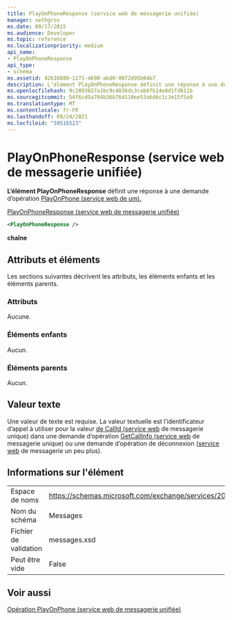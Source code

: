 ```yaml
---
title: PlayOnPhoneResponse (service web de messagerie unifiée)
manager: sethgros
ms.date: 09/17/2015
ms.audience: Developer
ms.topic: reference
ms.localizationpriority: medium
api_name:
- PlayOnPhoneResponse
api_type:
- schema
ms.assetid: 42b16880-1271-4690-abd0-0072d95b04b7
description: L’élément PlayOnPhoneResponse définit une réponse à une demande d’opération PlayOnPhone (service web de um).
ms.openlocfilehash: 9c2893837a1bc9c4836dc3cab6fb14e0d1fd611b
ms.sourcegitcommit: 54f6cd5a704b36b76d110ee53a6d6c1c3e15f5a9
ms.translationtype: MT
ms.contentlocale: fr-FR
ms.lasthandoff: 09/24/2021
ms.locfileid: "59516523"
---
```

# <a name="playonphoneresponse-um-web-service"></a>PlayOnPhoneResponse (service web de messagerie unifiée)

**L’élément PlayOnPhoneResponse** définit une réponse à une demande d’opération [PlayOnPhone (service web de um).](playonphone-operation-um-web-service.md) 
  
[PlayOnPhoneResponse (service web de messagerie unifiée)](playonphoneresponse-um-web-service.md)
  
```xml
<PlayOnPhoneResponse />
```

 **chaîne**
## <a name="attributes-and-elements"></a>Attributs et éléments

Les sections suivantes décrivent les attributs, les éléments enfants et les éléments parents.
  
### <a name="attributes"></a>Attributs

Aucune.
  
### <a name="child-elements"></a>Éléments enfants

Aucun.
  
### <a name="parent-elements"></a>Éléments parents

Aucun.
  
## <a name="text-value"></a>Valeur texte

Une valeur de texte est requise. La valeur textuelle est l’identificateur d’appel à utiliser pour la valeur [de CallId (service web](callid-um-web-service.md) de messagerie unique) dans une demande d’opération [GetCallInfo (service web](getcallinfo-operation-um-web-service.md) de messagerie unique) ou une demande d’opération de déconnexion [(service web](disconnect-operation-um-web-service.md) de messagerie un peu plus). 
  
## <a name="element-information"></a>Informations sur l'élément

|||
|:-----|:-----|
|Espace de noms  <br/> |https://schemas.microsoft.com/exchange/services/2006/messages  <br/> |
|Nom du schéma  <br/> |Messages  <br/> |
|Fichier de validation  <br/> |messages.xsd  <br/> |
|Peut être vide  <br/> |False  <br/> |
   
## <a name="see-also"></a>Voir aussi



[Opération PlayOnPhone (service web de messagerie unifiée)](playonphone-operation-um-web-service.md)

